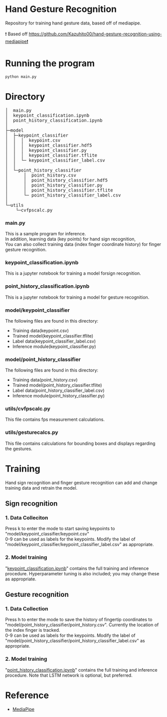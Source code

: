 # Hand Gesture Recognition
Repository for training hand gesture data, based off of mediapipe.<br> 
<br> ❗ Based off https://github.com/Kazuhito00/hand-gesture-recognition-using-mediapipe❗
<br> 




# Running the program
```bash
python main.py
```

# Directory
<pre>
│  main.py
│  keypoint_classification.ipynb
│  point_history_classification.ipynb
│  
├─model
│  ├─keypoint_classifier
│  │  │  keypoint.csv
│  │  │  keypoint_classifier.hdf5
│  │  │  keypoint_classifier.py
│  │  │  keypoint_classifier.tflite
│  │  └─ keypoint_classifier_label.csv
│  │          
│  └─point_history_classifier
│      │  point_history.csv
│      │  point_history_classifier.hdf5
│      │  point_history_classifier.py
│      │  point_history_classifier.tflite
│      └─ point_history_classifier_label.csv
│          
└─utils
    └─cvfpscalc.py
</pre>
### main.py
This is a sample program for inference.<br>
In addition, learning data (key points) for hand sign recognition,<br>
You can also collect training data (index finger coordinate history) for finger gesture recognition.

### keypoint_classification.ipynb
This is a jupyter notebook for training a model forsign recognition.

### point_history_classification.ipynb
This is a jupyter notebook for training a model for gesture recognition.

### model/keypoint_classifier
The following files are found in this directory:
* Training data(keypoint.csv)
* Trained model(keypoint_classifier.tflite)
* Label data(keypoint_classifier_label.csv)
* Inference module(keypoint_classifier.py)

### model/point_history_classifier
The following files are found in this directory:
* Training data(point_history.csv)
* Trained model(point_history_classifier.tflite)
* Label data(point_history_classifier_label.csv)
* Inference module(point_history_classifier.py)

### utils/cvfpscalc.py
This file contains fps measurement calculations.

### utils/gesturecalcs.py
This file contains calculations for bounding boxes and displays regarding the gestures. 

# Training
Hand sign recognition and finger gesture recognition can add and change training data and retrain the model.

## Sign recognition
### 1. Data Colleciton
Press k to enter the mode to start saving keypoints to  "model/keypoint_classifier/keypoint.csv"<br>
0-9 can be used as labels for the keypoints. Modify the label of "model/keypoint_classifier/keypoint_classifier_label.csv" as appropriate.

### 2. Model training
"[keypoint_classification.ipynb](keypoint_classification.ipynb)" contains the full training and inference procedure. Hyperparameter tuning is also included; you may change these as appropriate. <br>

## Gesture recognition 
### 1. Data Collection
Press h to enter the mode to save the history of fingertip coordinates to "model/point_history_classifier/point_history.csv". Currently the location of the index finger is tracked.<br>
0-9 can be used as labels for the keypoints. Modify the label of "model/point_history_classifier/point_history_classifier_label.csv" as appropriate.<br>


### 2. Model training
"[point_history_classification.ipynb](point_history_classification.ipynb)" contains the full training and inference procedure. Note that LSTM network is optional, but preferred.




# Reference
* [MediaPipe](https://mediapipe.dev/)


